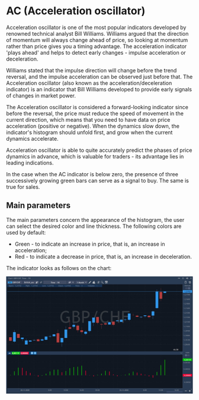 # AC \(Acceleration oscillator\)

Acceleration oscillator is one of the most popular indicators developed by renowned technical analyst Bill Williams. Williams argued that the direction of momentum will always change ahead of price, so looking at momentum rather than price gives you a timing advantage. The acceleration indicator 'plays ahead' and helps to detect early changes - impulse acceleration or deceleration.

Williams stated that the impulse direction will change before the trend reversal, and the impulse acceleration can be observed just before that. The Acceleration oscillator \(also known as the acceleration/deceleration indicator\) is an indicator that Bill Williams developed to provide early signals of changes in market power.

The Acceleration oscillator is considered a forward-looking indicator since before the reversal, the price must reduce the speed of movement in the current direction, which means that you need to have data on price acceleration \(positive or negative\). When the dynamics slow down, the indicator's histogram should unfold first, and grow when the current dynamics accelerate.

Acceleration oscillator is able to quite accurately predict the phases of price dynamics in advance, which is valuable for traders - its advantage lies in leading indications.

In the case when the AC indicator is below zero, the presence of three successively growing green bars can serve as a signal to buy. The same is true for sales.

## Main parameters

The main parameters concern the appearance of the histogram, the user can select the desired color and line thickness. The following colors are used by default:

* Green - to indicate an increase in price, that is, an increase in acceleration;
* Red - to indicate a decrease in price, that is, an increase in deceleration.

The indicator looks as follows on the chart:

![](../../../../.gitbook/assets/screenshot_2%20%2818%29.jpg)

